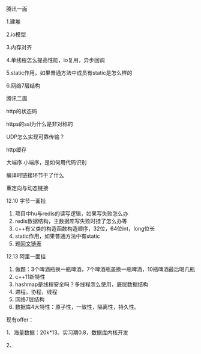 腾讯一面

1.建堆

2.io模型

3.内存对齐

4.单线程怎么提高性能，io复用，异步回调

5.static作用，如果普通方法中成员有static是怎么样的

6.网络7层结构

腾讯二面

http的状态码

https的ssl为什么是非对称的

UDP怎么实现可靠传输？

http缓存

大端序 小端序，是如何用代码识别

编译时链接环节干了什么

重定向与动态链接



12.10 字节一面挂

1.   项目中hu与redis的读写逻辑，如果写失败怎么办
1.   redis数据结构，主数据库写失败时挂了怎么办等
1.   c++有父类的构造函数构造顺序，32位，64位int，long位长
1.   static作用，如果普通方法中有static
1.   题[回文链表](https://leetcode-cn.com/problems/palindrome-linked-list/)

12.13 阿里一面挂

1.   做题：3个啤酒瓶换一瓶啤酒，7个啤酒瓶盖换一瓶啤酒，10瓶啤酒最后喝几瓶
1.   c++11新特性
1.   hashmap是线程安全吗？多线程怎么使用，底层数据结构
1.   进程，协程，线程
1.   网络7层结构
1.   数据库4大特性：原子性，一致性，隔离性，持久性。

现有offer：

1、海量数据：20k*13。实习期0.8，数据库内核开发

2、